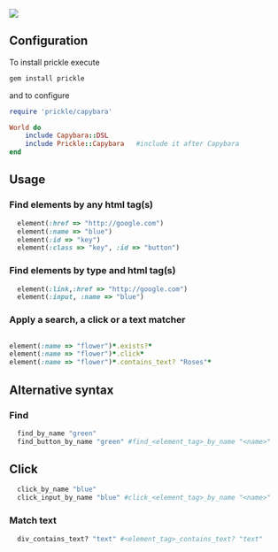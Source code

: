 ![](http://github.com/despo/prickle/raw/master/prickle.png)

## Configuration

To install prickle execute

```ruby
gem install prickle
```

and to configure

```ruby
require 'prickle/capybara'

World do
    include Capybara::DSL
    include Prickle::Capybara   #include it after Capybara
end
```

## Usage

### Find elements by any html tag(s)

```ruby
  element(:href => "http://google.com")
  element(:name => "blue")
  element(:id => "key")
  element(:class => "key", :id => "button")
```

### Find elements by type and html tag(s)

```ruby
  element(:link,:href => "http://google.com")
  element(:input, :name => "blue")
```

### Apply a search, a click or a text matcher

```ruby

element(:name => "flower")*.exists?*
element(:name => "flower")*.click*
element(:name => "flower")*.contains_text? "Roses"*
```

## Alternative syntax

### Find

```ruby
  find_by_name "green"
  find_button_by_name "green" #find_<element_tag>_by_name "<name>"
```

## Click

```ruby
  click_by_name "blue"
  click_input_by_name "blue" #click_<element_tag>_by_name "<name>"
```

### Match text

```ruby
  div_contains_text? "text" #<element_tag>_contains_text? "text"
```
